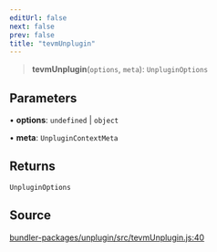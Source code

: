 ```yaml
---
editUrl: false
next: false
prev: false
title: "tevmUnplugin"
---
```


> **tevmUnplugin**(`options`, `meta`): `UnpluginOptions`

## Parameters

• **options**: `undefined` \| `object`

• **meta**: `UnpluginContextMeta`

## Returns

`UnpluginOptions`

## Source

[bundler-packages/unplugin/src/tevmUnplugin.js:40](https://github.com/evmts/tevm-monorepo/blob/main/bundler-packages/unplugin/src/tevmUnplugin.js#L40)
